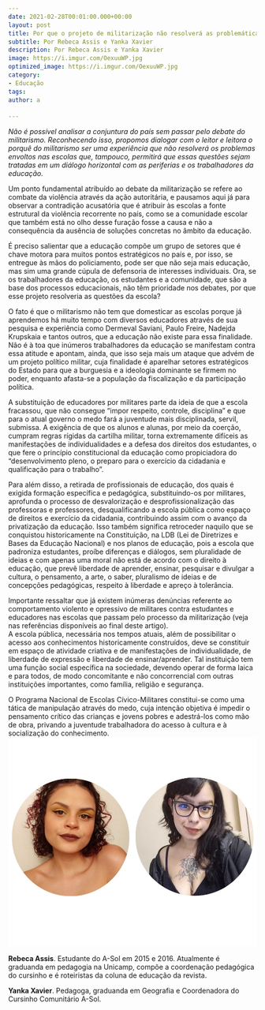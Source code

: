 ```yaml
---
date: 2021-02-28T00:01:00.000+00:00
layout: post
title: Por que o projeto de militarização não resolverá as problemáticas nas escolas?
subtitle: Por Rebeca Assis e Yanka Xavier
description: Por Rebeca Assis e Yanka Xavier
image: https://i.imgur.com/OexuuWP.jpg
optimized_image: https://i.imgur.com/OexuuWP.jpg
category:
- Educação
tags: 
author: a

---
```

_Não é possível analisar a conjuntura do país sem passar pelo debate do militarismo. Reconhecendo isso, propomos dialogar com o leitor e leitora o porquê do militarismo ser uma experiência que não resolverá os problemas envoltos nas escolas que, tampouco, permitirá que essas questões sejam tratadas em um diálogo horizontal com as periferias e os trabalhadores da educação._  
   
 Um ponto fundamental atribuído ao debate da militarização se refere ao combate da violência através da ação autoritária, e pausamos aqui já para observar a contradição acusatória que é atribuir às escolas a fonte estrutural da violência recorrente no país, como se a comunidade escolar que também está no olho desse furação fosse a causa e não a consequência da ausência de soluções concretas no âmbito da educação.   
   
 É preciso salientar que a educação compõe um grupo de setores que é chave motora para muitos pontos estratégicos no país e, por isso, se entregue às mãos do policiamento, pode ser que não seja mais educação, mas sim uma grande cúpula de defensoria de interesses individuais. Ora, se os trabalhadores da educação, os estudantes e a comunidade, que são a base dos processos educacionais, não têm prioridade nos debates, por que esse projeto resolveria as questões da escola?   
   
 O fato é que o militarismo não tem que domesticar as escolas porque já aprendemos há muito tempo com diversos educadores através de sua pesquisa e experiência como Dermeval Saviani, Paulo Freire, Nadejda Krupskaia e tantos outros, que a educação não existe para essa finalidade. Não é à toa que inúmeros trabalhadores da educação se manifestam contra essa atitude e apontam, ainda, que isso seja mais um ataque que advém de um projeto político militar, cuja finalidade é aparelhar setores estratégicos do Estado para que a burguesia e a ideologia dominante se firmem no poder, enquanto afasta-se a população da fiscalização e da participação política.  
   
 A substituição de educadores por militares parte da ideia de que a escola fracassou, que não consegue “impor respeito, controle, disciplina” e que para o atual governo o medo fará a juventude mais disciplinada, servil, submissa. A exigência de que os alunos e alunas, por meio da coerção, cumpram regras rígidas da cartilha militar, torna extremamente difíceis as manifestações de individualidades e a defesa dos direitos dos estudantes, o que fere o princípio constitucional da educação como propiciadora do “desenvolvimento pleno, o preparo para o exercício da cidadania e qualificação para o trabalho”.  
   
 Para além disso, a retirada de profissionais de educação, dos quais é exigida formação específica e pedagógica, substituindo-os por militares, aprofunda o processo de desvalorização e desprofissionalização das professoras e professores, desqualificando a escola pública como espaço de direitos e exercício da cidadania, contribuindo assim com o avanço da privatização da educação. Isso também significa retroceder naquilo que se conquistou historicamente na Constituição, na LDB (Lei de Diretrizes e Bases da Educação Nacional) e nos planos de educação, pois a escola que padroniza estudantes, proíbe diferenças e diálogos, sem pluralidade de ideias e com apenas uma moral não está de acordo com o direito à educação, que prevê liberdade de aprender, ensinar, pesquisar e divulgar a cultura, o pensamento, a arte, o saber, pluralismo de ideias e de concepções pedagógicas, respeito à liberdade e apreço à tolerância.   
   
 Importante ressaltar que já existem inúmeras denúncias referente ao comportamento violento e opressivo de militares contra estudantes e educadores nas escolas que passam pelo processo da militarização (veja nas referências disponíveis ao final deste artigo).  
 A escola pública, necessária nos tempos atuais, além de possibilitar o acesso aos conhecimentos historicamente construídos, deve se constituir em espaço de atividade criativa e de manifestações de individualidade, de liberdade de expressão e liberdade de ensinar/aprender. Tal instituição tem uma função social específica na sociedade, devendo operar de forma laica e para todos, de modo concomitante e não concorrencial com outras instituições importantes, como família, religião e segurança.  
   
 O Programa Nacional de Escolas Cívico-Militares constitui-se como uma tática de manipulação através do medo, cuja intenção objetiva é impedir o pensamento crítico das crianças e jovens pobres e adestrá-los como mão de obra, privando a juventude trabalhadora do acesso à cultura e à socialização do conhecimento.![Autores](https://raw.githubusercontent.com/asolgru/revista/master/assets/img/uploads/rebecayanka.jpeg "Autores")

**Rebeca Assis**. Estudante do A-Sol em 2015 e 2016. Atualmente é graduanda em pedagogia na Unicamp, compõe a coordenação pedagógica do cursinho e é roteiristas da coluna de educação da revista.

**Yanka Xavier**. Pedagoga, graduanda em Geografia e Coordenadora do Cursinho Comunitário A-Sol.